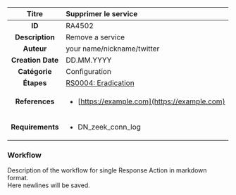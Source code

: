 | Titre                       | Supprimer le service         |
|:---------------------------:|:--------------------|
| **ID**                      | RA4502            |
| **Description**             | Remove a service   |
| **Auteur**                  | your name/nickname/twitter        |
| **Creation Date**           | DD.MM.YYYY |
| **Catégorie**                | Configuration      |
| **Étapes**                   |[RS0004: Eradication](../Response_Stages/RS0004.md)| 
| **References** |<ul><li>[https://example.com](https://example.com)</li></ul>|
| **Requirements** |<ul><li>DN_zeek_conn_log</li></ul>|

### Workflow

Description of the workflow for single Response Action in markdown format.  
Here newlines will be saved.

